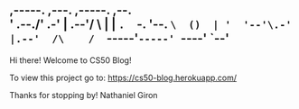  ,-----. ,---.  ,-----. ,--.  
'  .--./'   .-' |  .--'/    \ 
|  |    `.  `-. '--. `\  ()  |
'  '--'\.-'    |.--'  /\    / 
 `-----'`-----' `----'  `--'  
------------------------------

Hi there! Welcome to CS50 Blog!

To view this project go to:
https://cs50-blog.herokuapp.com/

Thanks for stopping by!
Nathaniel Giron